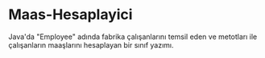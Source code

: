 # Maas-Hesaplayici
Java'da "Employee" adında fabrika çalışanlarını temsil eden ve metotları ile çalışanların maaşlarını hesaplayan bir sınıf yazımı.
